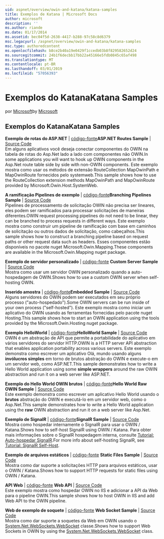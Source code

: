 ```yaml
---
uid: aspnet/overview/owin-and-katana/katana-samples
title: Exemplos de Katana | Microsoft Docs
author: microsoft
description: ''
ms.author: riande
ms.date: 01/17/2014
ms.assetid: bec04f5d-2638-4417-b288-97c58c8d6379
msc.legacyurl: /aspnet/overview/owin-and-katana/katana-samples
msc.type: authoredcontent
ms.openlocfilehash: b8ce2b40a19e0429f1ccedb03b8f829582652d24
ms.sourcegitcommit: 24b1f6decbb17bb22a45166e5fdb0845c65af498
ms.translationtype: MT
ms.contentlocale: pt-BR
ms.lasthandoff: 03/01/2019
ms.locfileid: "57056393"
---
```

<a name="katana-samples"></a><span data-ttu-id="d42af-102">Exemplos do Katana</span><span class="sxs-lookup"><span data-stu-id="d42af-102">Katana Samples</span></span>
====================
<span data-ttu-id="d42af-103">por [Microsoft](https://github.com/microsoft)</span><span class="sxs-lookup"><span data-stu-id="d42af-103">by [Microsoft](https://github.com/microsoft)</span></span>

## <a name="katana-samples"></a><span data-ttu-id="d42af-104">Exemplos do Katana</span><span class="sxs-lookup"><span data-stu-id="d42af-104">Katana Samples</span></span>

<span data-ttu-id="d42af-105">**Exemplo de rotas do ASP.NET** | [código-fonte](https://github.com/aspnet/samples/tree/master/samples/aspnet/Katana/AspNetRoutes)</span><span class="sxs-lookup"><span data-stu-id="d42af-105">**ASP.NET Routes Sample** | [Source Code](https://github.com/aspnet/samples/tree/master/samples/aspnet/Katana/AspNetRoutes)</span></span>  
<span data-ttu-id="d42af-106">Em alguns aplicativos você deseja conectar componentes do OWIN na tabela de rotas do Asp.Net lado a lado com componentes não OWIN.</span><span class="sxs-lookup"><span data-stu-id="d42af-106">In some applications you will want to hook up OWIN components in the Asp.Net route table side by side with non-OWIN components.</span></span> <span data-ttu-id="d42af-107">Este exemplo mostra como usar os métodos de extensão RouteCollection MapOwinPath e MapOwinRoute fornecidos pelo systemweb.</span><span class="sxs-lookup"><span data-stu-id="d42af-107">This sample shows how to use the RouteCollection extension methods MapOwinPath and MapOwinRoute provided by Microsoft.Owin.Host.SystemWeb.</span></span>

<span data-ttu-id="d42af-108">**A ramificação Pipelines de exemplo** | [código-fonte](https://github.com/aspnet/samples/tree/master/samples/aspnet/Katana/BranchingPipelines)</span><span class="sxs-lookup"><span data-stu-id="d42af-108">**Branching Pipelines Sample** | [Source Code](https://github.com/aspnet/samples/tree/master/samples/aspnet/Katana/BranchingPipelines)</span></span>  
<span data-ttu-id="d42af-109">Pipelines de processamento de solicitação OWIN não precisa ser lineares, eles podem ser ramificados para processar solicitações de maneiras diferentes.</span><span class="sxs-lookup"><span data-stu-id="d42af-109">OWIN request processing pipelines do not need to be linear, they can be branched to process requests in different ways.</span></span> <span data-ttu-id="d42af-110">Este exemplo mostra como construir um pipeline de ramificação com base em caminhos de solicitação ou outros dados de solicitação, como cabeçalhos.</span><span class="sxs-lookup"><span data-stu-id="d42af-110">This sample shows how to construct a branching pipeline based on request paths or other request data such as headers.</span></span> <span data-ttu-id="d42af-111">Esses componentes estão disponíveis no pacote nuget Microsoft.Owin.Mapping.</span><span class="sxs-lookup"><span data-stu-id="d42af-111">These components are available in the Microsoft.Owin.Mapping nuget package.</span></span>

<span data-ttu-id="d42af-112">**Exemplo de servidor personalizado** | [código-fonte](https://github.com/aspnet/samples/tree/master/samples/aspnet/Katana/CustomServer) </span><span class="sxs-lookup"><span data-stu-id="d42af-112">**Custom Server Sample** | [Source Code](https://github.com/aspnet/samples/tree/master/samples/aspnet/Katana/CustomServer) </span></span>  
<span data-ttu-id="d42af-113">Mostra como usar um servidor OWIN personalizado quando a auto-hospedagem de OWIN.</span><span class="sxs-lookup"><span data-stu-id="d42af-113">Shows how to use a custom OWIN server when self-hosting OWIN.</span></span>

<span data-ttu-id="d42af-114">**Inserido amostra** | [código-fonte](https://github.com/aspnet/samples/tree/master/samples/aspnet/Katana/Embedded)</span><span class="sxs-lookup"><span data-stu-id="d42af-114">**Embedded Sample** | [Source Code](https://github.com/aspnet/samples/tree/master/samples/aspnet/Katana/Embedded)</span></span>  
<span data-ttu-id="d42af-115">Alguns servidores do OWIN podem ser executados em seu próprio processo (&quot;auto-hospedado&quot;).</span><span class="sxs-lookup"><span data-stu-id="d42af-115">Some OWIN servers can be run inside of your own process (&quot;self-hosted&quot;).</span></span> <span data-ttu-id="d42af-116">Este exemplo mostra como iniciar um aplicativo do OWIN usando as ferramentas fornecidas pelo pacote nuget Hosting.</span><span class="sxs-lookup"><span data-stu-id="d42af-116">This sample shows how to start an OWIN application using the tools provided by the Microsoft.Owin.Hosting nuget package.</span></span>

<span data-ttu-id="d42af-117">**Exemplo HelloWorld** | [código-fonte](https://github.com/aspnet/samples/tree/master/samples/aspnet/Katana/HelloWorld)</span><span class="sxs-lookup"><span data-stu-id="d42af-117">**HelloWorld Sample** | [Source Code](https://github.com/aspnet/samples/tree/master/samples/aspnet/Katana/HelloWorld)</span></span>  
<span data-ttu-id="d42af-118">OWIN é um abstração de API que permite a portabilidade do aplicativo em vários servidores do servidor HTTP.</span><span class="sxs-lookup"><span data-stu-id="d42af-118">OWIN is a HTTP server API abstraction that enables application portability across various servers.</span></span> <span data-ttu-id="d42af-119">Este exemplo demonstra como escrever um aplicativo Olá, mundo usando alguns **invólucros simples** em torno de brutos abstração do OWIN e execute-o em um servidor web, como ASP.NET.</span><span class="sxs-lookup"><span data-stu-id="d42af-119">This sample demonstrates how to write a Hello World application using some **simple wrappers** around the raw OWIN abstraction and run it on a web server like ASP.NET.</span></span>

<span data-ttu-id="d42af-120">**Exemplo do Hello World OWIN brutos** | [código-fonte](https://github.com/aspnet/samples/tree/master/samples/aspnet/Katana/HelloWorldRawOwin)</span><span class="sxs-lookup"><span data-stu-id="d42af-120">**Hello World Raw OWIN Sample** | [Source Code](https://github.com/aspnet/samples/tree/master/samples/aspnet/Katana/HelloWorldRawOwin)</span></span>  
<span data-ttu-id="d42af-121">Este exemplo demonstra como escrever um aplicativo Hello World usando o **brutos** abstração do OWIN e executá-lo em um servidor web, como o Asp.Net.</span><span class="sxs-lookup"><span data-stu-id="d42af-121">This sample demonstrates how to write a Hello World application using the **raw** OWIN abstraction and run it on a web server like Asp.Net.</span></span>

<span data-ttu-id="d42af-122">**Exemplo de SignalR** | [código-fonte](https://github.com/aspnet/samples/tree/master/samples/aspnet/Katana/SignalR)</span><span class="sxs-lookup"><span data-stu-id="d42af-122">**SignalR Sample** | [Source Code](https://github.com/aspnet/samples/tree/master/samples/aspnet/Katana/SignalR)</span></span>  
<span data-ttu-id="d42af-123">Mostra como hospedar internamente o SignalR para usar o OWIN / Katana.</span><span class="sxs-lookup"><span data-stu-id="d42af-123">Shows how to self-host SignalR using OWIN / Katana.</span></span> <span data-ttu-id="d42af-124">Para obter mais informações sobre o SignalR hospedagem interna, consulte [Tutorial: Auto-hospedar SignalR](../../../signalr/overview/deployment/tutorial-signalr-self-host.md).</span><span class="sxs-lookup"><span data-stu-id="d42af-124">For more info about self-hosting SignalR, see [Tutorial: SignalR Self-Host](../../../signalr/overview/deployment/tutorial-signalr-self-host.md).</span></span>

<span data-ttu-id="d42af-125">**Exemplo de arquivos estáticos** | [código-fonte](https://github.com/aspnet/samples/tree/master/samples/aspnet/Katana/StaticFilesSample) </span><span class="sxs-lookup"><span data-stu-id="d42af-125">**Static Files Sample** | [Source Code](https://github.com/aspnet/samples/tree/master/samples/aspnet/Katana/StaticFilesSample) </span></span>  
<span data-ttu-id="d42af-126">Mostra como dar suporte a solicitações HTTP para arquivos estáticos, usar o OWIN / Katana.</span><span class="sxs-lookup"><span data-stu-id="d42af-126">Shows how to support HTTP requests for static files using OWIN / Katana.</span></span>

<span data-ttu-id="d42af-127">**API Web** | [código-fonte](https://github.com/aspnet/samples/tree/master/samples/aspnet/Katana/WebApi) </span><span class="sxs-lookup"><span data-stu-id="d42af-127">**Web API** | [Source Code](https://github.com/aspnet/samples/tree/master/samples/aspnet/Katana/WebApi) </span></span>  
<span data-ttu-id="d42af-128">Este exemplo mostra como hospedar OWIN no IIS e adicionar a API da Web para o pipeline OWIN.</span><span class="sxs-lookup"><span data-stu-id="d42af-128">This sample shows how to host OWIN in IIS and add Web API to the OWIN pipeline.</span></span>

<span data-ttu-id="d42af-129">**Web de exemplo de soquete** | [código-fonte](https://github.com/aspnet/samples/tree/master/samples/aspnet/Katana/WebSocketSample) </span><span class="sxs-lookup"><span data-stu-id="d42af-129">**Web Socket Sample** | [Source Code](https://github.com/aspnet/samples/tree/master/samples/aspnet/Katana/WebSocketSample) </span></span>  
<span data-ttu-id="d42af-130">Mostra como dar suporte a soquetes da Web em OWIN usando o [System.Net.WebSockets.WebSocket](https://msdn.microsoft.com/library/system.net.websockets.websocket(v=vs.110).aspx) classe.</span><span class="sxs-lookup"><span data-stu-id="d42af-130">Shows how to support Web Sockets in OWIN by using the [System.Net.WebSockets.WebSocket](https://msdn.microsoft.com/library/system.net.websockets.websocket(v=vs.110).aspx) class.</span></span>

